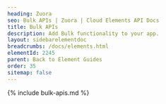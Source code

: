 ```yaml
---
heading: Zuora
seo: Bulk APIs | Zuora | Cloud Elements API Docs
title: Bulk APIs
description: Add Bulk functionality to your app.
layout: sidebarelementdoc
breadcrumbs: /docs/elements.html
elementId: 2245
parent: Back to Element Guides
order: 35
sitemap: false
---
```


{% include bulk-apis.md %}
